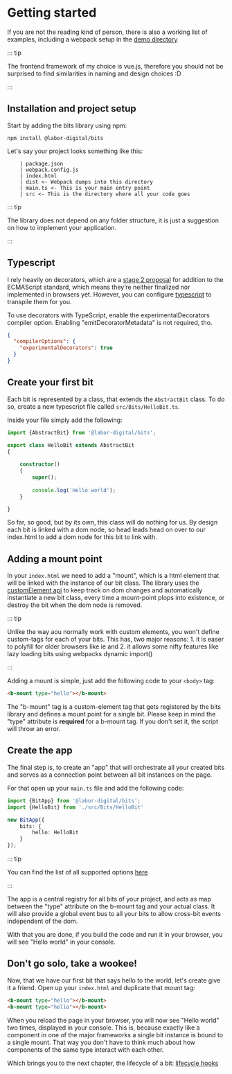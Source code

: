 # Getting started

If you are not the reading kind of person, there is also a working list of examples, including a webpack setup in the [demo directory](https://github.com/labor-digital/bits/tree/master/demo)

::: tip 

The frontend framework of my choice is vue.js, therefore you should not be surprised to find similarities in naming and design choices :D

:::

## Installation and project setup
Start by adding the bits library using npm:

```
npm install @labor-digital/bits
```

Let's say your project looks something like this:

```
    | package.json
    | webpack.config.js
    | index.html 
    | dist <- Webpack dumps into this directory
    | main.ts <- This is your main entry point
    | src <- This is the directory where all your code goes
```

::: tip

The library does not depend on any folder structure, it is just a suggestion on how to implement your application.

:::

## Typescript

I rely heavily on decorators, which are a [stage 2 proposal](https://github.com/tc39/proposal-decorators) for addition to the ECMAScript standard, which means they’re neither finalized nor implemented in browsers yet.
However, you can configure [typescript](https://www.typescriptlang.org/docs/handbook/decorators.html) to transpile them for you.

To use decorators with TypeScript, enable the experimentalDecorators compiler option. Enabling "emitDecoratorMetadata" is not required, tho.

```json
{
  "compilerOptions": {
	"experimentalDecorators": true
  }
}
```

## Create your first bit

Each bit is represented by a class, that extends the `AbstractBit` class. To do so, create a new typescript file called `src/Bits/HelloBit.ts`.

Inside your file simply add the following:

```typescript
import {AbstractBit} from '@labor-digital/bits';

export class HelloBit extends AbstractBit
{
    
    constructor()
    {
        super();
        
        console.log('Hello world');
    }

}
```

So far, so good, but by its own, this class will do nothing for us. By design each bit is linked with a dom node, so head leads head on over to our index.html
to add a dom node for this bit to link with.

## Adding a mount point

In your `index.html` we need to add a "mount", which is a html element that will be linked with the instance of our bit class. The library uses
the [customElement api](https://developer.mozilla.org/en-US/docs/Web/Web_Components/Using_custom_elements) to keep track on dom changes and automatically
instantiate a new bit class, every time a mount-point plops into existence, or destroy the bit when the dom node is removed.

::: tip

Unlike the way aou normally work with custom elements, you won't define custom-tags for each of your bits. This has, two major reasons: 1. it is easer to
polyfill for older browsers like ie and 2. it allows some nifty features like lazy loading bits using webpacks dynamic import()

:::

Adding a mount is simple, just add the following code to your `<body>` tag:

```html
<b-mount type="hello"></b-mount>
```

The "b-mount" tag is a custom-element tag that gets registered by the bits library and defines a mount point for a single bit. Please keep in mind the "type"
attribute is **required** for a b-mount tag. If you don't set it, the script will throw an error.

## Create the app

The final step is, to create an "app" that will orchestrate all your created bits and serves as a connection point between all bit instances on the page.

For that open up your `main.ts` file and add the following code:

```typescript
import {BitApp} from '@labor-digital/bits';
import {HelloBit} from './src/Bits/HelloBit'

new BitApp({
    bits: {
        hello: HelloBit
    }
});
```

::: tip

You can find the list of all supported options [here](/api/interfaces/ibitappoptions.md)

:::

The app is a central registry for all bits of your project, and acts as map between the "type" attribute on the b-mount tag and your actual class. It will also
provide a global event bus to all your bits to allow cross-bit events independent of the dom.

With that you are done, if you build the code and run it in your browser, you will see "Hello world" in your console.

## Don't go solo, take a wookee!

Now, that we have our first bit that says hello to the world, let's create give it a friend. Open up your `index.html` and duplicate that mount tag:

```html
<b-mount type="hello"></b-mount>
<b-mount type="hello"></b-mount>
```

When you reload the page in your browser, you will now see "Hello world" two times, displayed in your console. This is, because exactly like a component in one
of the major frameworks a single bit instance is bound to a single mount. That way you don't have to think much about how components of the same type interact
with each other.

Which brings you to the next chapter, the lifecycle of a bit: [lifecycle hooks](./Lifecycle.md)